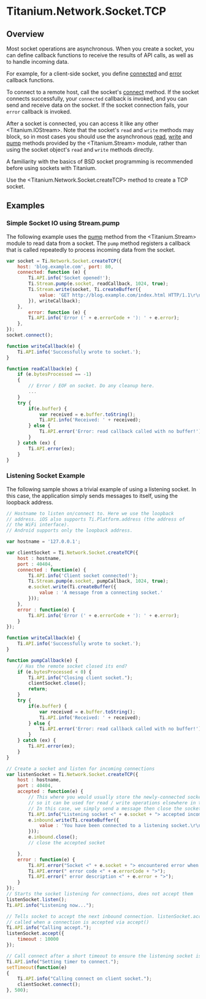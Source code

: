 # Titanium.Network.Socket.TCP

<TypeHeader/>

## Overview

Most socket operations are asynchronous. When you create a socket, you can define
callback functions to receive the results of API calls, as well as to handle incoming
data.

For example, for a client-side socket, you define
[connected](Titanium.Network.Socket.TCP.connected) and
[error](Titanium.Network.Socket.TCP.error) callback functions.

To connect to a remote host, call the socket's
[connect](Titanium.Network.Socket.TCP.connect) method. If the socket connects
successfully, your `connected` callback is invoked, and you can send and receive data
on the socket. If the socket connection fails, your `error` callback is invoked.

After a socket is connected, you can access it like any other <Titanium.IOStream>.
Note that the socket's `read` and `write` methods may block, so in most cases
you should use the asynchronous [read](Titanium.Stream.read), [write](Titanium.Stream.write)
and [pump](Titanium.Stream.pump) methods provided by the <Titanium.Stream> module,
rather than using the socket object's `read` and `write` methods directly.

A familiarity with the basics of BSD socket programming is recommended before using
sockets with Titanium.

Use the <Titanium.Network.Socket.createTCP> method to create a TCP socket.

## Examples

### Simple Socket IO using Stream.pump

The following example uses the [pump](Titanium.Stream.pump) method from the <Titanium.Stream>
module to read data from a socket. The `pump` method registers a callback that is
called repeatedly to process incoming data from the socket.

``` js
var socket = Ti.Network.Socket.createTCP({
    host: 'blog.example.com', port: 80,
    connected: function (e) {
        Ti.API.info('Socket opened!');
        Ti.Stream.pump(e.socket, readCallback, 1024, true);
        Ti.Stream.write(socket, Ti.createBuffer({
            value: 'GET http://blog.example.com/index.html HTTP/1.1\r\n\r\n'
        }), writeCallback);
    },
        error: function (e) {
        Ti.API.info('Error (' + e.errorCode + '): ' + e.error);
    },
});
socket.connect();

function writeCallback(e) {
    Ti.API.info('Successfully wrote to socket.');
}

function readCallback(e) {
    if (e.bytesProcessed == -1)
    {
        // Error / EOF on socket. Do any cleanup here.
        ...
    }
    try {
        if(e.buffer) {
            var received = e.buffer.toString();
            Ti.API.info('Received: ' + received);
        } else {
            Ti.API.error('Error: read callback called with no buffer!');
        }
    } catch (ex) {
        Ti.API.error(ex);
    }
}
```

### Listening Socket Example

The following sample shows a trivial example of using a listening
socket. In this case, the application simply sends messages to itself,
using the loopback address.

``` js
// Hostname to listen on/connect to. Here we use the loopback
// address. iOS also supports Ti.Platform.address (the address of
// the WiFi interface).
// Android supports only the loopback address.

var hostname = '127.0.0.1';

var clientSocket = Ti.Network.Socket.createTCP({
    host : hostname,
    port : 40404,
    connected : function(e) {
        Ti.API.info('Client socket connected!');
        Ti.Stream.pump(e.socket, pumpCallback, 1024, true);
        e.socket.write(Ti.createBuffer({
            value : 'A message from a connecting socket.'
        }));
    },
    error : function(e) {
        Ti.API.info('Error (' + e.errorCode + '): ' + e.error);
    }
});

function writeCallback(e) {
    Ti.API.info('Successfully wrote to socket.');
}

function pumpCallback(e) {
    // Has the remote socket closed its end?
    if (e.bytesProcessed < 0) {
        Ti.API.info("Closing client socket.");
        clientSocket.close();
        return;
    }
    try {
        if(e.buffer) {
            var received = e.buffer.toString();
            Ti.API.info('Received: ' + received);
        } else {
            Ti.API.error('Error: read callback called with no buffer!');
        }
    } catch (ex) {
        Ti.API.error(ex);
    }
}

// Create a socket and listen for incoming connections
var listenSocket = Ti.Network.Socket.createTCP({
    host : hostname,
    port : 40404,
    accepted : function(e) {
        // This where you would usually store the newly-connected socket, e.inbound
        // so it can be used for read / write operations elsewhere in the app.
        // In this case, we simply send a message then close the socket.
        Ti.API.info("Listening socket <" + e.socket + "> accepted incoming connection <" + e.inbound + ">");
        e.inbound.write(Ti.createBuffer({
            value : 'You have been connected to a listening socket.\r\n'
        }));
        e.inbound.close();
        // close the accepted socket

    },
    error : function(e) {
        Ti.API.error("Socket <" + e.socket + "> encountered error when listening");
        Ti.API.error(" error code <" + e.errorCode + ">");
        Ti.API.error(" error description <" + e.error + ">");
    }
});
// Starts the socket listening for connections, does not accept them
listenSocket.listen();
Ti.API.info("Listening now...");

// Tells socket to accept the next inbound connection. listenSocket.accepted gets
// called when a connection is accepted via accept()
Ti.API.info("Calling accept.");
listenSocket.accept({
    timeout : 10000
});

// Call connect after a short timeout to ensure the listening socket is ready to go.
Ti.API.info("Setting timer to connect.");
setTimeout(function(e)
{
    Ti.API.info("Calling connect on client socket.");
    clientSocket.connect();
}, 500);
```

<ApiDocs/>
